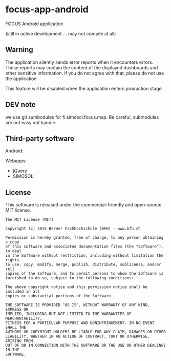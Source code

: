 # focus-app-android

FOCUS Android application

(still in active development ... may not compile at all)

## Warning

The application silently sends error reports when it encounters errors. These reports may contain
the content of the displayed dashboards and other sensitive information. If you do not agree
with that, please do not use the application

This feature will be disabled when the application enters production stage.

## DEV note

we use git sumbodules for fi.simosol.focus.map. Be careful, submodules are not easy not handle.


## Third-party software

Android:

Webapps:
- jQuery
- SIMOSOL: 
## License

This software is released under the commercial-friendly and open-source MIT license.

````
The MIT License (MIT)

Copyright (c) 2015 Berner Fachhochschule (BFH) - www.bfh.ch

Permission is hereby granted, free of charge, to any person obtaining a copy
of this software and associated documentation files (the "Software"), to deal
in the Software without restriction, including without limitation the rights
to use, copy, modify, merge, publish, distribute, sublicense, and/or sell
copies of the Software, and to permit persons to whom the Software is
furnished to do so, subject to the following conditions:

The above copyright notice and this permission notice shall be included in all
copies or substantial portions of the Software.

THE SOFTWARE IS PROVIDED "AS IS", WITHOUT WARRANTY OF ANY KIND, EXPRESS OR
IMPLIED, INCLUDING BUT NOT LIMITED TO THE WARRANTIES OF MERCHANTABILITY,
FITNESS FOR A PARTICULAR PURPOSE AND NONINFRINGEMENT. IN NO EVENT SHALL THE
AUTHORS OR COPYRIGHT HOLDERS BE LIABLE FOR ANY CLAIM, DAMAGES OR OTHER
LIABILITY, WHETHER IN AN ACTION OF CONTRACT, TORT OR OTHERWISE, ARISING FROM,
OUT OF OR IN CONNECTION WITH THE SOFTWARE OR THE USE OR OTHER DEALINGS IN THE
SOFTWARE.
````


